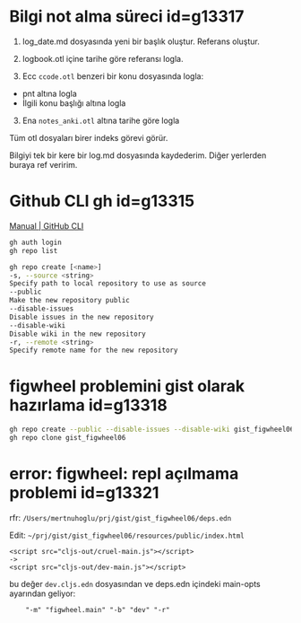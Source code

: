 
# Bilgi not alma süreci  id=g13317

1. log_date.md dosyasında yeni bir başlık oluştur. Referans oluştur.

1. logbook.otl içine tarihe göre referansı logla.

2. Ecc `ccode.otl` benzeri bir konu dosyasında logla:

- pnt altına logla
- İlgili konu başlığı altına logla

3. Ena `notes_anki.otl` altına tarihe göre logla

Tüm otl dosyaları birer indeks görevi görür. 

Bilgiyi tek bir kere bir log.md dosyasında kaydederim. Diğer yerlerden buraya ref veririm.

# Github CLI gh id=g13315

[Manual | GitHub CLI](https://cli.github.com/manual/)

```sh
gh auth login
gh repo list
```

```sh
gh repo create [<name>]
-s, --source <string>
Specify path to local repository to use as source
--public
Make the new repository public
--disable-issues
Disable issues in the new repository
--disable-wiki
Disable wiki in the new repository
-r, --remote <string>
Specify remote name for the new repository
```

# figwheel problemini gist olarak hazırlama id=g13318

```sh
gh repo create --public --disable-issues --disable-wiki gist_figwheel06
gh repo clone gist_figwheel06
```

# error: figwheel: repl açılmama problemi id=g13321

rfr: `/Users/mertnuhoglu/prj/gist/gist_figwheel06/deps.edn`

Edit: `~/prj/gist/gist_figwheel06/resources/public/index.html`

```
<script src="cljs-out/cruel-main.js"></script>
->
<script src="cljs-out/dev-main.js"></script>
```

bu değer `dev.cljs.edn` dosyasından ve deps.edn içindeki main-opts ayarından geliyor:

		"-m" "figwheel.main" "-b" "dev" "-r"
